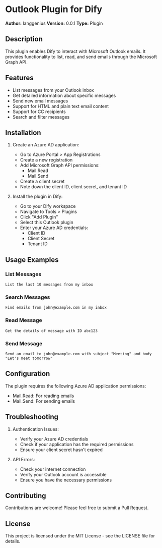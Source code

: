 # Outlook Plugin for Dify

**Author:** langgenius
**Version:** 0.0.1
**Type:** Plugin

## Description
This plugin enables Dify to interact with Microsoft Outlook emails. It provides functionality to list, read, and send emails through the Microsoft Graph API.

## Features
- List messages from your Outlook inbox
- Get detailed information about specific messages
- Send new email messages
- Support for HTML and plain text email content
- Support for CC recipients
- Search and filter messages

## Installation
1. Create an Azure AD application:
   - Go to Azure Portal > App Registrations
   - Create a new registration
   - Add Microsoft Graph API permissions:
     - Mail.Read
     - Mail.Send
   - Create a client secret
   - Note down the client ID, client secret, and tenant ID

2. Install the plugin in Dify:
   - Go to your Dify workspace
   - Navigate to Tools > Plugins
   - Click "Add Plugin"
   - Select this Outlook plugin
   - Enter your Azure AD credentials:
     - Client ID
     - Client Secret
     - Tenant ID

## Usage Examples

### List Messages
```
List the last 10 messages from my inbox
```

### Search Messages
```
Find emails from john@example.com in my inbox
```

### Read Message
```
Get the details of message with ID abc123
```

### Send Message
```
Send an email to john@example.com with subject "Meeting" and body "Let's meet tomorrow"
```

## Configuration
The plugin requires the following Azure AD application permissions:
- Mail.Read: For reading emails
- Mail.Send: For sending emails

## Troubleshooting
1. Authentication Issues:
   - Verify your Azure AD credentials
   - Check if your application has the required permissions
   - Ensure your client secret hasn't expired

2. API Errors:
   - Check your internet connection
   - Verify your Outlook account is accessible
   - Ensure you have the necessary permissions

## Contributing
Contributions are welcome! Please feel free to submit a Pull Request.

## License
This project is licensed under the MIT License - see the LICENSE file for details.



